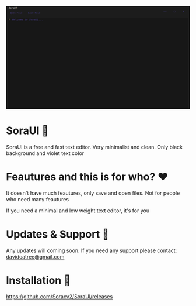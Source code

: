    <img src="https://github.com/Soracv2/rfdasfda/blob/218f9ce436e2954cd74713de34a446e694aef6e7/New%20Project.png">

# SoraUI 🤔

SoraUI is a free and fast text editor. Very minimalist and clean. Only black background and violet text color

# Feautures and this is for who? ❤️

It doesn't have much feautures, only save and open files. Not for people who need many feautures

If you need a minimal and low weight text editor, it's for you

# Updates & Support 📢

Any updates will coming soon. If you need any support please contact: davidcatree@gmail.com

# Installation 🔧

https://github.com/Soracv2/SoraUI/releases

